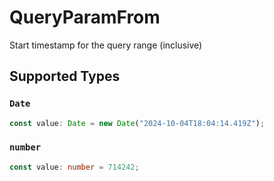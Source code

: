 # QueryParamFrom

Start timestamp for the query range (inclusive)


## Supported Types

### `Date`

```typescript
const value: Date = new Date("2024-10-04T18:04:14.419Z");
```

### `number`

```typescript
const value: number = 714242;
```

